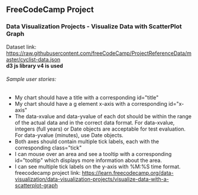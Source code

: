 ## FreeCodeCamp Project
### Data Visualization Projects - Visualize Data with ScatterPlot Graph
Dataset link: https://raw.githubusercontent.com/freeCodeCamp/ProjectReferenceData/master/cyclist-data.json <br/>
**d3 js library v4 is used**
###### Sample user stories:
* My chart should have a title with a corresponding id="title"
* My chart should have a g element x-axis with a corresponding id="x-axis"
* The data-xvalue and data-yvalue of each dot should be within the range of the actual data and in the correct data format. For data-xvalue, integers (full years) or Date objects are acceptable for test evaluation. For data-yvalue (minutes), use Date objects.
* Both axes should contain multiple tick labels, each with the corresponding class="tick"
* I can mouse over an area and see a tooltip with a corresponding id="tooltip" which displays more information about the area.
* I can see multiple tick labels on the y-axis with %M:%S time format.<br/>
freecodecamp project link: https://learn.freecodecamp.org/data-visualization/data-visualization-projects/visualize-data-with-a-scatterplot-graph